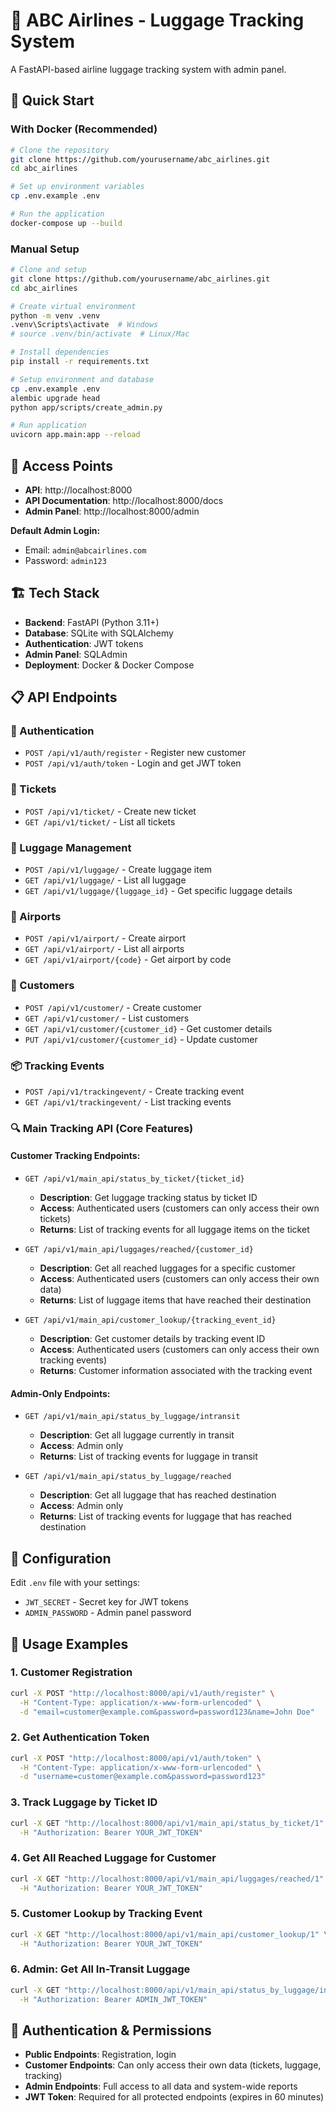# 🛄 ABC Airlines - Luggage Tracking System

A FastAPI-based airline luggage tracking system with admin panel.

## 🚀 Quick Start

### With Docker (Recommended)
```bash
# Clone the repository
git clone https://github.com/yourusername/abc_airlines.git
cd abc_airlines

# Set up environment variables
cp .env.example .env

# Run the application
docker-compose up --build
```

### Manual Setup
```bash
# Clone and setup
git clone https://github.com/yourusername/abc_airlines.git
cd abc_airlines

# Create virtual environment
python -m venv .venv
.venv\Scripts\activate  # Windows
# source .venv/bin/activate  # Linux/Mac

# Install dependencies
pip install -r requirements.txt

# Setup environment and database
cp .env.example .env
alembic upgrade head
python app/scripts/create_admin.py

# Run application
uvicorn app.main:app --reload
```

## 📱 Access Points

- **API**: http://localhost:8000
- **API Documentation**: http://localhost:8000/docs
- **Admin Panel**: http://localhost:8000/admin

**Default Admin Login:**
- Email: `admin@abcairlines.com`
- Password: `admin123`

## 🏗 Tech Stack

- **Backend**: FastAPI (Python 3.11+)
- **Database**: SQLite with SQLAlchemy
- **Authentication**: JWT tokens
- **Admin Panel**: SQLAdmin
- **Deployment**: Docker & Docker Compose

## 📋 API Endpoints

### 🔐 Authentication
- `POST /api/v1/auth/register` - Register new customer
- `POST /api/v1/auth/token` - Login and get JWT token

### 🎫 Tickets
- `POST /api/v1/ticket/` - Create new ticket
- `GET /api/v1/ticket/` - List all tickets

### 🧳 Luggage Management
- `POST /api/v1/luggage/` - Create luggage item
- `GET /api/v1/luggage/` - List all luggage
- `GET /api/v1/luggage/{luggage_id}` - Get specific luggage details

### 📍 Airports
- `POST /api/v1/airport/` - Create airport
- `GET /api/v1/airport/` - List all airports
- `GET /api/v1/airport/{code}` - Get airport by code

### 👥 Customers
- `POST /api/v1/customer/` - Create customer
- `GET /api/v1/customer/` - List customers
- `GET /api/v1/customer/{customer_id}` - Get customer details
- `PUT /api/v1/customer/{customer_id}` - Update customer

### 📦 Tracking Events
- `POST /api/v1/trackingevent/` - Create tracking event
- `GET /api/v1/trackingevent/` - List tracking events

### 🔍 Main Tracking API (Core Features)

#### **Customer Tracking Endpoints:**
- `GET /api/v1/main_api/status_by_ticket/{ticket_id}` 
  - **Description**: Get luggage tracking status by ticket ID
  - **Access**: Authenticated users (customers can only access their own tickets)
  - **Returns**: List of tracking events for all luggage items on the ticket

- `GET /api/v1/main_api/luggages/reached/{customer_id}`
  - **Description**: Get all reached luggages for a specific customer
  - **Access**: Authenticated users (customers can only access their own data)
  - **Returns**: List of luggage items that have reached their destination

- `GET /api/v1/main_api/customer_lookup/{tracking_event_id}`
  - **Description**: Get customer details by tracking event ID
  - **Access**: Authenticated users (customers can only access their own tracking events)
  - **Returns**: Customer information associated with the tracking event

#### **Admin-Only Endpoints:**
- `GET /api/v1/main_api/status_by_luggage/intransit`
  - **Description**: Get all luggage currently in transit
  - **Access**: Admin only
  - **Returns**: List of tracking events for luggage in transit

- `GET /api/v1/main_api/status_by_luggage/reached`
  - **Description**: Get all luggage that has reached destination
  - **Access**: Admin only
  - **Returns**: List of tracking events for luggage that has reached destination

## 🔧 Configuration

Edit `.env` file with your settings:
- `JWT_SECRET` - Secret key for JWT tokens
- `ADMIN_PASSWORD` - Admin panel password

## 🧪 Usage Examples

### 1. Customer Registration
```bash
curl -X POST "http://localhost:8000/api/v1/auth/register" \
  -H "Content-Type: application/x-www-form-urlencoded" \
  -d "email=customer@example.com&password=password123&name=John Doe"
```

### 2. Get Authentication Token
```bash
curl -X POST "http://localhost:8000/api/v1/auth/token" \
  -H "Content-Type: application/x-www-form-urlencoded" \
  -d "username=customer@example.com&password=password123"
```

### 3. Track Luggage by Ticket ID
```bash
curl -X GET "http://localhost:8000/api/v1/main_api/status_by_ticket/1" \
  -H "Authorization: Bearer YOUR_JWT_TOKEN"
```

### 4. Get All Reached Luggage for Customer
```bash
curl -X GET "http://localhost:8000/api/v1/main_api/luggages/reached/1" \
  -H "Authorization: Bearer YOUR_JWT_TOKEN"
```

### 5. Customer Lookup by Tracking Event
```bash
curl -X GET "http://localhost:8000/api/v1/main_api/customer_lookup/1" \
  -H "Authorization: Bearer YOUR_JWT_TOKEN"
```

### 6. Admin: Get All In-Transit Luggage
```bash
curl -X GET "http://localhost:8000/api/v1/main_api/status_by_luggage/intransit" \
  -H "Authorization: Bearer ADMIN_JWT_TOKEN"
```

## 🚨 Authentication & Permissions

- **Public Endpoints**: Registration, login
- **Customer Endpoints**: Can only access their own data (tickets, luggage, tracking)
- **Admin Endpoints**: Full access to all data and system-wide reports
- **JWT Token**: Required for all protected endpoints (expires in 60 minutes)
